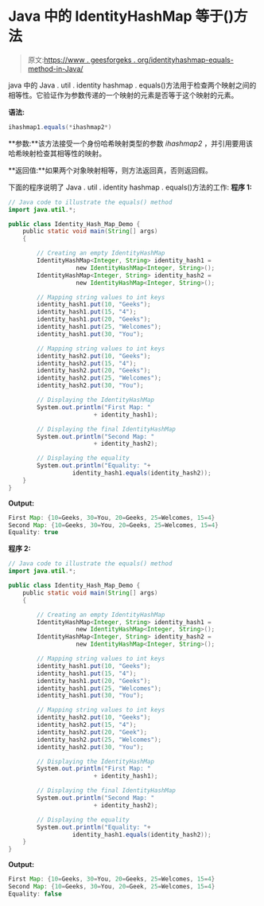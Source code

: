 # Java 中的 IdentityHashMap 等于()方法

> 原文:[https://www . geesforgeks . org/identityhashmap-equals-method-in-Java/](https://www.geeksforgeeks.org/identityhashmap-equals-method-in-java/)

java 中的 Java . util . identity hashmap . equals()方法用于检查两个映射之间的相等性。它验证作为参数传递的一个映射的元素是否等于这个映射的元素。

**语法:**

```java
ihashmap1.equals(*ihashmap2*)
```

**参数:**该方法接受一个身份哈希映射类型的参数 *ihashmap2* ，并引用要用该哈希映射检查其相等性的映射。

**返回值:**如果两个对象映射相等，则方法返回真，否则返回假。

下面的程序说明了 Java . util . identity hashmap . equals()方法的工作:
**程序 1:**

```java
// Java code to illustrate the equals() method
import java.util.*;

public class Identity_Hash_Map_Demo {
    public static void main(String[] args)
    {

        // Creating an empty IdentityHashMap
        IdentityHashMap<Integer, String> identity_hash1 = 
                   new IdentityHashMap<Integer, String>();
        IdentityHashMap<Integer, String> identity_hash2 = 
                   new IdentityHashMap<Integer, String>();

        // Mapping string values to int keys
        identity_hash1.put(10, "Geeks");
        identity_hash1.put(15, "4");
        identity_hash1.put(20, "Geeks");
        identity_hash1.put(25, "Welcomes");
        identity_hash1.put(30, "You");

        // Mapping string values to int keys
        identity_hash2.put(10, "Geeks");
        identity_hash2.put(15, "4");
        identity_hash2.put(20, "Geeks");
        identity_hash2.put(25, "Welcomes");
        identity_hash2.put(30, "You");

        // Displaying the IdentityHashMap
        System.out.println("First Map: "
                        + identity_hash1);

        // Displaying the final IdentityHashMap
        System.out.println("Second Map: "
                        + identity_hash2);

        // Displaying the equality
        System.out.println("Equality: "+
                  identity_hash1.equals(identity_hash2));
    }
}
```

**Output:**

```java
First Map: {10=Geeks, 30=You, 20=Geeks, 25=Welcomes, 15=4}
Second Map: {10=Geeks, 30=You, 20=Geeks, 25=Welcomes, 15=4}
Equality: true

```

**程序 2:**

```java
// Java code to illustrate the equals() method
import java.util.*;

public class Identity_Hash_Map_Demo {
    public static void main(String[] args)
    {

        // Creating an empty IdentityHashMap
        IdentityHashMap<Integer, String> identity_hash1 = 
                   new IdentityHashMap<Integer, String>();
        IdentityHashMap<Integer, String> identity_hash2 = 
                   new IdentityHashMap<Integer, String>();

        // Mapping string values to int keys
        identity_hash1.put(10, "Geeks");
        identity_hash1.put(15, "4");
        identity_hash1.put(20, "Geeks");
        identity_hash1.put(25, "Welcomes");
        identity_hash1.put(30, "You");

        // Mapping string values to int keys
        identity_hash2.put(10, "Geeks");
        identity_hash2.put(15, "4");
        identity_hash2.put(20, "Geek");
        identity_hash2.put(25, "Welcomes");
        identity_hash2.put(30, "You");

        // Displaying the IdentityHashMap
        System.out.println("First Map: "
                        + identity_hash1);

        // Displaying the final IdentityHashMap
        System.out.println("Second Map: "
                        + identity_hash2);

        // Displaying the equality
        System.out.println("Equality: "+
                  identity_hash1.equals(identity_hash2));
    }
}
```

**Output:**

```java
First Map: {10=Geeks, 30=You, 20=Geeks, 25=Welcomes, 15=4}
Second Map: {10=Geeks, 30=You, 20=Geek, 25=Welcomes, 15=4}
Equality: false

```